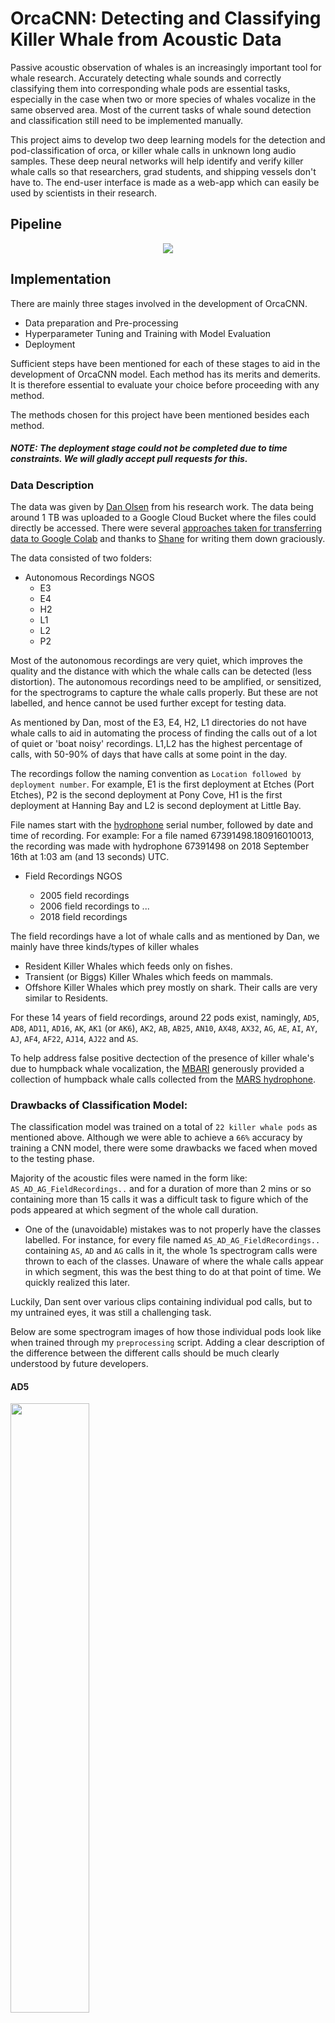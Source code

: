 # OrcaCNN: Detecting and Classifying Killer Whale from Acoustic Data

Passive acoustic observation of whales is an increasingly important tool for whale research. Accurately detecting whale sounds and correctly classifying them into corresponding whale pods are essential tasks, especially in the case when two or more species of whales vocalize in the same observed area. Most of the current tasks of whale sound detection and classification still need to be implemented manually.

This project aims to develop two deep learning models for the detection and pod-classification of orca, or killer whale calls in unknown long audio samples. These deep neural networks will help identify and verify killer whale calls so that researchers, grad students, and shipping vessels don't have to. The end-user interface is made as a web-app which can easily be used by scientists in their research.

## Pipeline

<p align = "center">
<img src = assets/pipeline.jpg>
</p>

## Implementation

There are mainly three stages involved in the development of OrcaCNN.

- Data preparation and Pre-processing
- Hyperparameter Tuning and Training with Model Evaluation
- Deployment

Sufficient steps have been mentioned for each of these stages to aid in the development of OrcaCNN model. Each method has its merits and demerits. It is therefore essential to evaluate your choice before proceeding with any method.

The methods chosen for this project have been mentioned besides each method.

##### NOTE: The deployment stage could not be completed due to time constraints. We will gladly accept pull requests for this.

### Data Description

The data was given by [Dan Olsen](https://www.zegrahm.com/field-leaders/dan-olsen) from his research work. The data being around 1 TB was uploaded to a Google Cloud Bucket where the files could directly be accessed. There were several [approaches taken for transferring data to Google Colab](https://github.com/axiom-data-science/OrcaCNN/wiki/Transferring-data#approaches-taken-for-transferring-data-to-google-and-making-it-available-in-colab) and thanks to [Shane](https://github.com/shane-axiom) for writing them down graciously.

The data consisted of two folders:

- Autonomous Recordings NGOS
  - E3
  - E4
  - H2
  - L1
  - L2
  - P2

Most of the autonomous recordings are very quiet, which improves the quality and the distance with which the whale calls can be detected (less distortion). The autonomous recordings need to be amplified, or sensitized, for the spectrograms to capture the whale calls properly. But these are not labelled, and hence cannot be used further except for testing data.

As mentioned by Dan, most of the E3, E4, H2, L1 directories do not have whale calls to aid in automating the process of finding the calls out of a lot of quiet or 'boat noisy' recordings. L1,L2 has the highest percentage of calls, with 50-90% of days that have calls at some point in the day.

The recordings follow the naming convention as `Location followed by deployment number`. For example,
E1 is the first deployment at Etches (Port Etches), P2 is the second deployment at Pony Cove, H1 is the first deployment at Hanning Bay and L2 is second deployment at Little Bay.

File names start with the [hydrophone](https://en.wikipedia.org/wiki/Hydrophone) serial number, followed by date and time of recording. For example: For a file named 67391498.180916010013, the recording was made with hydrophone 67391498 on 2018 September 16th at 1:03 am (and 13 seconds) UTC.

- Field Recordings NGOS

  - 2005 field recordings
  - 2006 field recordings
  to ...
  - 2018 field recordings

The field recordings have a lot of whale calls and as mentioned by Dan, we mainly have three kinds/types of killer whales

- Resident Killer Whales which feeds only on fishes. 
- Transient (or Biggs) Killer Whales which feeds on mammals.
- Offshore Killer Whales which prey mostly on shark. Their calls are very similar to Residents.

For these 14 years of field recordings, around 22 pods exist, namingly, `AD5`, `AD8`, `AD11`, `AD16`, `AK`, `AK1` (or `AK6`), `AK2`, `AB`, `AB25`, `AN10`, `AX48`, `AX32`, `AG`, `AE`, `AI`, `AY`, `AJ`, `AF4`, `AF22`, `AJ14`, `AJ22` and `AS`.

To help address false positive dectection of the presence of killer whale's due to humpback whale vocalization, the [MBARI](https://www.mbari.org/) generously provided a collection of humpback whale calls collected from the [MARS hydrophone](https://www.mbari.org/technology/solving-challenges/persistent-presence/mars-hydrophone/).


### Drawbacks of Classification Model:

The classification model was trained on a total of `22 killer whale pods` as mentioned above. Although we were able to achieve a `66%` accuracy by training a CNN model, there were some drawbacks we faced when  moved to the testing phase.

Majority of the acoustic files were named in the form like: `AS_AD_AG_FieldRecordings..` and for a duration of more than 2 mins or so containing more than 15 calls it was a difficult task to figure which of the pods appeared at which segment of the whole call duration. 

- One of the (unavoidable) mistakes was to not properly have the classes labelled. For instance, for every file named `AS_AD_AG_FieldRecordings..` containing `AS`, `AD` and `AG` calls in it, the whole 1s spectrogram calls were thrown to each of the classes. Unaware of where the whale calls appear in which segment, this was the best thing to do at that point of time. We quickly realized this later.

Luckily, Dan sent over various clips containing individual pod calls, but to my untrained eyes, it was still a challenging task.

Below are some spectrogram images of how those individual pods look like when trained through my `preprocessing` script. Adding a clear description of the difference between the different calls should be much clearly understood by future developers.

#### AD5

<p float="left">
  <img src="assets/1.png" width="50%" />
  <img src="assets/2.png" width="50%" /> 
</p>


#### AD8

#### AD11

#### AD16

<div class="row">
  <div class="column">
    <img src="assets/3.png"  style="width:100%">
  </div>
  <div class="column">
    <img src="assets/4.png" style="width:100%">
  </div>
</div>

#### AK

<div class="row">
  <div class="column">
    <img src="assets/5.png"  style="width:100%">
  </div>
  <div class="column">
    <img src="assets/6.png" style="width:100%">
  </div>
</div>

#### AK1 (or AK6)

#### AK2

#### AB

<div class="row">
  <div class="column">
    <img src="assets/9.png"  style="width:100%">
  </div>
  <div class="column">
    <img src="assets/10.png" style="width:100%">
  </div>
</div>

#### AB25

#### AN10

<div class="row">
  <div class="column">
    <img src="assets/19.png"  style="width:100%">
  </div>
  <div class="column">
    <img src="assets/20.png" style="width:100%">
  </div>
</div>

#### AX48/AX32 (pod AX)

<div class="row">
  <div class="column">
    <img src="assets/13.png"  style="width:100%">
  </div>
  <div class="column">
    <img src="assets/14.png" style="width:100%">
  </div>
</div>


#### AG

<div class="row">
  <div class="column">
    <img src="assets/11.png"  style="width:100%">
  </div>
  <div class="column">
    <img src="assets/12.png" style="width:100%">
  </div>
</div>


#### AE

<div class="row">
  <div class="column">
    <img src="assets/7.png"  style="width:100%">
  </div>
  <div class="column">
    <img src="assets/8.png" style="width:100%">
  </div>
</div>

#### AI

<div class="row">
  <div class="column">
    <img src="assets/15.png"  style="width:100%">
  </div>
  <div class="column">
    <img src="assets/16.png" style="width:100%">
  </div>
</div>

#### AY

#### AJ

<div class="row">
  <div class="column">
    <img src="assets/17.png"  style="width:100%">
  </div>
  <div class="column">
    <img src="assets/18.png" style="width:100%">
  </div>
</div>

#### AF4

#### AF22

<div class="row">
  <div class="column">
    <img src="assets/21.png"  style="width:100%">
  </div>
  <div class="column">
    <img src="assets/22.png"  style="width:100%">
  </div>

</div>

#### AJ14

#### AJ22

#### AS